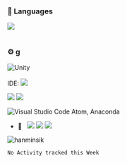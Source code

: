 ### 🚀 Languages  
<img src="https://img.shields.io/badge/C&thinsp;%23-7F00FF?style=for-the-badge&logo=.net&logoColor=white?"/>
<br>
<br>

### ⚙️ g

<img alt="Unity" src="https://img.shields.io/badge/unity%20-%23000000.svg?&style=for-the-badge&logo=unity&logoColor=white"/>
<br>
<br>
IDE:  
<img src="https://img.shields.io/badge/Rider-fc0d3d?&style=for-the-badge&logo=rider&logoColor=white"/>



<img src="https://img.shields.io/badge/git%20-%23F05033.svg?&style=for-the-badge&logo=git&logoColor=white"/> <img src="https://img.shields.io/badge/github%20-212121.svg?&style=for-the-badge&logo=github&logoColor=white"/> 


 ![Visual Studio Code](https://img.shields.io/badge/-VsCode-2C2C32?style=flat-square&logo=rider&logoColor=0078D7) Atom, Anaconda
- 🎨 &nbsp;
 <img src="https://img.shields.io/badge/adobe%20photoshop%20-%2331A8FF.svg?&style=for-the-badge&logo=adobe%20photoshop&logoColor=white"/> <img src="https://img.shields.io/badge/figma%20-%23F24E1E.svg?&style=for-the-badge&logo=figma&logoColor=white"/>  <img src="https://img.shields.io/badge/adobe%20xd%20-%23FF26BE.svg?&style=for-the-badge&logo=adobe%20xd&logoColor=white"/>
<img align="center" src="https://github-readme-streak-stats.herokuapp.com/?user=hanminsik&count_private=true&theme=radical" alt="hanminsik" />

<!--START_SECTION:waka-->
```text
No Activity tracked this Week
```
<!--END_SECTION:waka-->

